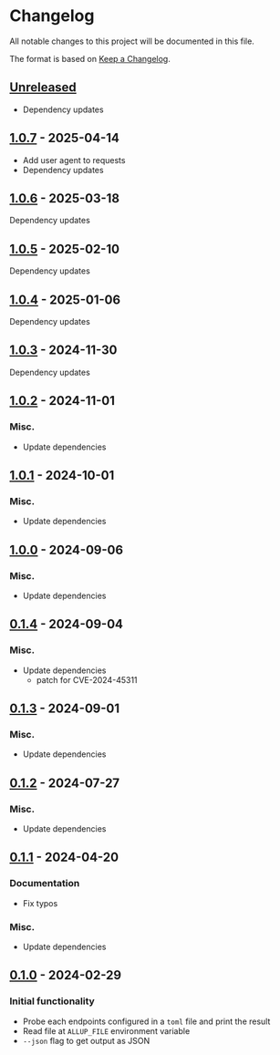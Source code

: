 # Changelog

All notable changes to this project will be documented in this file.

The format is based on [Keep a Changelog](https://keepachangelog.com/en/1.0.0/).


## [Unreleased]

* Dependency updates


## [1.0.7] - 2025-04-14

* Add user agent to requests
* Dependency updates


## [1.0.6] - 2025-03-18

Dependency updates


## [1.0.5] - 2025-02-10

Dependency updates


## [1.0.4] - 2025-01-06

Dependency updates


## [1.0.3] - 2024-11-30

Dependency updates


## [1.0.2] - 2024-11-01

### Misc.

* Update dependencies


## [1.0.1] - 2024-10-01

### Misc.

* Update dependencies


## [1.0.0] - 2024-09-06

### Misc.

* Update dependencies


## [0.1.4] - 2024-09-04

### Misc.

* Update dependencies
  * patch for CVE-2024-45311


## [0.1.3] - 2024-09-01

### Misc.

* Update dependencies


## [0.1.2] - 2024-07-27

### Misc.

* Update dependencies


## [0.1.1] - 2024-04-20

### Documentation

* Fix typos

### Misc.

* Update dependencies


## [0.1.0] - 2024-02-29


### Initial functionality

* Probe each endpoints configured in a `toml` file and print the result
* Read file at `ALLUP_FILE` environment variable
* `--json` flag to get output as JSON

[Unreleased]: https://github.com/jcornaz/allup/compare/v1.0.7...HEAD
[1.0.7]: https://github.com/jcornaz/allup/compare/v1.0.6...v1.0.7
[1.0.6]: https://github.com/jcornaz/allup/compare/v1.0.5...v1.0.6
[1.0.5]: https://github.com/jcornaz/allup/compare/v1.0.4...v1.0.5
[1.0.4]: https://github.com/jcornaz/allup/compare/v1.0.3...v1.0.4
[1.0.3]: https://github.com/jcornaz/allup/compare/v1.0.2...v1.0.3
[1.0.2]: https://github.com/jcornaz/allup/compare/v1.0.1...v1.0.2
[1.0.1]: https://github.com/jcornaz/allup/compare/v1.0.0...v1.0.1
[1.0.0]: https://github.com/jcornaz/allup/compare/v0.1.4...v1.0.0
[0.1.4]: https://github.com/jcornaz/allup/compare/v0.1.3...v0.1.4
[0.1.3]: https://github.com/jcornaz/allup/compare/v0.1.2...v0.1.3
[0.1.2]: https://github.com/jcornaz/allup/compare/v0.1.1...v0.1.2
[0.1.1]: https://github.com/jcornaz/allup/compare/v0.1.0...v0.1.1
[0.1.0]: https://github.com/jcornaz/allup/compare/...v0.1.0
